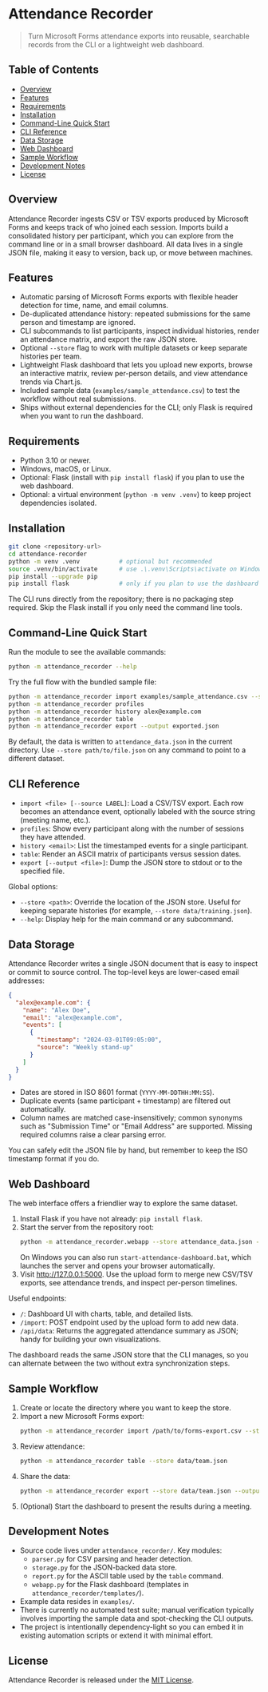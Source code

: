 # Attendance Recorder

> Turn Microsoft Forms attendance exports into reusable, searchable records from the CLI or a lightweight web dashboard.

## Table of Contents
- [Overview](#overview)
- [Features](#features)
- [Requirements](#requirements)
- [Installation](#installation)
- [Command-Line Quick Start](#command-line-quick-start)
- [CLI Reference](#cli-reference)
- [Data Storage](#data-storage)
- [Web Dashboard](#web-dashboard)
- [Sample Workflow](#sample-workflow)
- [Development Notes](#development-notes)
- [License](#license)

## Overview

Attendance Recorder ingests CSV or TSV exports produced by Microsoft Forms and keeps track of who joined each session. Imports build a consolidated history per participant, which you can explore from the command line or in a small browser dashboard. All data lives in a single JSON file, making it easy to version, back up, or move between machines.

## Features

- Automatic parsing of Microsoft Forms exports with flexible header detection for time, name, and email columns.
- De-duplicated attendance history: repeated submissions for the same person and timestamp are ignored.
- CLI subcommands to list participants, inspect individual histories, render an attendance matrix, and export the raw JSON store.
- Optional `--store` flag to work with multiple datasets or keep separate histories per team.
- Lightweight Flask dashboard that lets you upload new exports, browse an interactive matrix, review per-person details, and view attendance trends via Chart.js.
- Included sample data (`examples/sample_attendance.csv`) to test the workflow without real submissions.
- Ships without external dependencies for the CLI; only Flask is required when you want to run the dashboard.

## Requirements

- Python 3.10 or newer.
- Windows, macOS, or Linux.
- Optional: Flask (install with `pip install flask`) if you plan to use the web dashboard.
- Optional: a virtual environment (`python -m venv .venv`) to keep project dependencies isolated.

## Installation

```bash
git clone <repository-url>
cd attendance-recorder
python -m venv .venv           # optional but recommended
source .venv/bin/activate      # use .\.venv\Scripts\activate on Windows
pip install --upgrade pip
pip install flask              # only if you plan to use the dashboard
```

The CLI runs directly from the repository; there is no packaging step required. Skip the Flask install if you only need the command line tools.

## Command-Line Quick Start

Run the module to see the available commands:

```bash
python -m attendance_recorder --help
```

Try the full flow with the bundled sample file:

```bash
python -m attendance_recorder import examples/sample_attendance.csv --source "Weekly stand-up"
python -m attendance_recorder profiles
python -m attendance_recorder history alex@example.com
python -m attendance_recorder table
python -m attendance_recorder export --output exported.json
```

By default, the data is written to `attendance_data.json` in the current directory. Use `--store path/to/file.json` on any command to point to a different dataset.

## CLI Reference

- `import <file> [--source LABEL]`: Load a CSV/TSV export. Each row becomes an attendance event, optionally labeled with the source string (meeting name, etc.).
- `profiles`: Show every participant along with the number of sessions they have attended.
- `history <email>`: List the timestamped events for a single participant.
- `table`: Render an ASCII matrix of participants versus session dates.
- `export [--output <file>]`: Dump the JSON store to stdout or to the specified file.

Global options:

- `--store <path>`: Override the location of the JSON store. Useful for keeping separate histories (for example, `--store data/training.json`).
- `--help`: Display help for the main command or any subcommand.

## Data Storage

Attendance Recorder writes a single JSON document that is easy to inspect or commit to source control. The top-level keys are lower-cased email addresses:

```json
{
  "alex@example.com": {
    "name": "Alex Doe",
    "email": "alex@example.com",
    "events": [
      {
        "timestamp": "2024-03-01T09:05:00",
        "source": "Weekly stand-up"
      }
    ]
  }
}
```

- Dates are stored in ISO 8601 format (`YYYY-MM-DDTHH:MM:SS`).
- Duplicate events (same participant + timestamp) are filtered out automatically.
- Column names are matched case-insensitively; common synonyms such as "Submission Time" or "Email Address" are supported. Missing required columns raise a clear parsing error.

You can safely edit the JSON file by hand, but remember to keep the ISO timestamp format if you do.

## Web Dashboard

The web interface offers a friendlier way to explore the same dataset.

1. Install Flask if you have not already: `pip install flask`.
2. Start the server from the repository root:
   ```bash
   python -m attendance_recorder.webapp --store attendance_data.json --host 127.0.0.1 --port 5000
   ```
   On Windows you can also run `start-attendance-dashboard.bat`, which launches the server and opens your browser automatically.
3. Visit http://127.0.0.1:5000. Use the upload form to merge new CSV/TSV exports, see attendance trends, and inspect per-person timelines.

Useful endpoints:

- `/`: Dashboard UI with charts, table, and detailed lists.
- `/import`: POST endpoint used by the upload form to add new data.
- `/api/data`: Returns the aggregated attendance summary as JSON; handy for building your own visualizations.

The dashboard reads the same JSON store that the CLI manages, so you can alternate between the two without extra synchronization steps.

## Sample Workflow

1. Create or locate the directory where you want to keep the store.
2. Import a new Microsoft Forms export:
   ```bash
   python -m attendance_recorder import /path/to/forms-export.csv --store data/team.json --source "Sprint Review"
   ```
3. Review attendance:
   ```bash
   python -m attendance_recorder table --store data/team.json
   ```
4. Share the data:
   ```bash
   python -m attendance_recorder export --store data/team.json --output reports/team-export.json
   ```
5. (Optional) Start the dashboard to present the results during a meeting.

## Development Notes

- Source code lives under `attendance_recorder/`. Key modules:
  - `parser.py` for CSV parsing and header detection.
  - `storage.py` for the JSON-backed data store.
  - `report.py` for the ASCII table used by the `table` command.
  - `webapp.py` for the Flask dashboard (templates in `attendance_recorder/templates/`).
- Example data resides in `examples/`.
- There is currently no automated test suite; manual verification typically involves importing the sample data and spot-checking the CLI outputs.
- The project is intentionally dependency-light so you can embed it in existing automation scripts or extend it with minimal effort.

## License

Attendance Recorder is released under the [MIT License](LICENSE).
